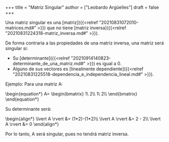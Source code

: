 +++
title = "Matriz Singular"
author = ["Leobardo Argüelles"]
draft = false
+++

Una matriz singular es una [matriz]({{<relref "20210831072010-matrices.md#" >}}) que no tiene [matriz inversa]({{<relref "20210831224318-matriz_inversa.md#" >}}).

De forma contraria a las propiedades de una matriz inversa, una matriz
será singular si:

-   Su [determinante]({{<relref "20210914140823-determinante_de_una_matriz.md#" >}}) es igual a 0.
-   Alguno de sus vectores es [linealmente dependiente]({{<relref "20210831225518-dependencia_e_independencia_lineal.md#" >}}).

Ejemplo:
Para una matriz A:

\begin{equation\*}
A=
\begin{bmatrix}
1\ 2\\\ 1\ 2\\\\
\end{bmatrix}
\end{equation\*}

Su determinante será:

\begin{align\*}
\lvert A \rvert &= (1\*2)-(1\*2)\\\\
\lvert A \rvert &= 2 - 2\\\\
\lvert A \rvert &= 0
\end{align\*}

Por lo tanto, A será singular, pues no tendrá matriz inversa.
